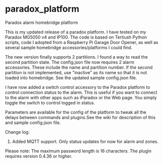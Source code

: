 # paradox_platform
Paradox alarm homebridge platform

This is my updated release of a paradox platform.  I have tested on my Paradox MG5050 v4 and IP100.
The code is based on Tertiush Python scripts, code I adopted from a Raspberry Pi Garage Door Opener, as well as several sample homebridge accessories/platforms I could find.

The new version finally supports 2 partitions.  I found a way to read the second partition state.  The config.json file now requires 2 alarm accessories.  These include the name and partition number.
If the second partition is not implemented, use "inactive" as its name so that it is not loaded into homebridge.
See the updated sample config.json file.

I have now added a switch control accessory to the Paradox platform to control connection status to the alarm.
This is useful if you want to connect to the alarm with other apps such as iParadox or the Web page.
You simply toggle the switch to control logged in status.

Parameters are available for the config of the platform to tweak all the delays between commands and plugins.See the wiki for description of this and sample config.json file.

Change log:
1) Added MQTT support.  Only status updates for now for alarm and zones.

Please note:
The maximum password length is 16 characters.
The plugin  requires version 0.4.36 or higher.

